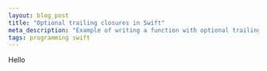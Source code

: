 ```yaml
---
layout: blog_post
title: "Optional trailing closures in Swift"
meta_description: "Example of writing a function with optional trailing closure in Swift language"
tags: programming swift
---
```


Hello